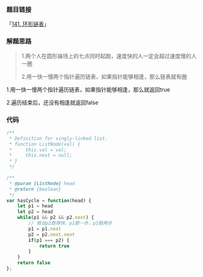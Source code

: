 ### 题目链接

「[141. 环形链表](https://leetcode.cn/problems/linked-list-cycle/)」

### 解题思路

> 1.两个人在圆形操场上的七点同时起跑，速度快的人一定会超过速度慢的人一圈
>
> 2.用一快一慢两个指针遍历链表，如果指针能够相逢，那么链表就有圈

1.用一快一慢两个指针遍历链表，如果指针能够相逢，那么就返回true

2.遍历结束后，还没有相逢就返回false

### 代码

```javascript
/**
 * Definition for singly-linked list.
 * function ListNode(val) {
 *     this.val = val;
 *     this.next = null;
 * }
 */

/**
 * @param {ListNode} head
 * @return {boolean}
 */
var hasCycle = function(head) {
    let p1 = head
    let p2 = head
    while(p1 && p2 && p2.next) {
        // 假设p2跑得快，p1跑一步，p2跑两步
        p1 = p1.next
        p2 = p2.next.next
        if(p1 === p2) {
            return true
        }
    }
    return false 
};
```


